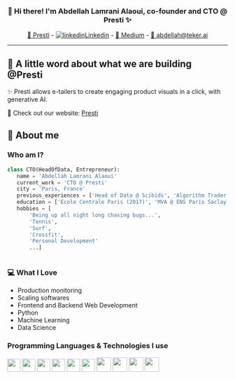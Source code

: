 
<h3 align="center">👋 Hi there! I'm Abdellah Lamrani Alaoui, co-founder and CTO @ Presti ✨</h3>
<p align="center">
  <a href="https://presti.ai" target="_blank">🔗 Presti</a> -
  <a href="https://www.linkedin.com/in/abdellah-lamrani-alaoui-6288a4a6" target="_blank"> <img src="https://i.stack.imgur.com/gVE0j.png" alt="linkedin">Linkedin</a> -
  <a href="https://medium.com/@abdellah_lamrani_alaoui" target="_blank">📖 Medium</a> - 
  <a href="mailto:abdellah@teker.ai" target="_blank">📧 abdellah@teker.ai</a>
</p>

---


## 🔨 A little word about what we are building @Presti

✨ Presti allows e-tailers to create engaging product visuals in a click, with generative AI. 

🔗 Check out our website: <a href="https://presti.ai" target="_blank">Presti</a>


## 🙋 About me


### Who am I?
 
 ```python
 class CTO(HeadOfData, Entrepreneur):
    name = 'Abdellah Lamrani Alaoui'
    current_work = 'CTO @ Presti'
    city = 'Paris, France'
    previous_experiences = ['Head of Data @ Scibids', 'Algorithm Trader Researcher @ BNP']
    education = ['Ecole Centrale Paris (2017)', 'MVA @ ENS Paris Saclay (2017)'
    hobbies = [
        'Being up all night long chasing bugs...',
        'Tennis', 
        'Surf', 
        'Crossfit', 
        'Personal Development'
        ...]
	
 ```
 
### 💻 What I Love

* Production monitoring
* Scaling softwares
* Frontend and Backend Web Development
* Python
* Machine Learning
* Data Science


### Programming Languages & Technologies I use


<img src = 'https://github.com/MarikIshtar007/MarikIshtar007/blob/master/images/python2.png?raw=true' height='30'/> <img src = 'https://raw.githubusercontent.com/MarikIshtar007/MarikIshtar007/e8da1282aaddbc1eaac7ae98c871adf1728a6b08/images/html.svg' width='30'/> <img src = 'https://raw.githubusercontent.com/MarikIshtar007/MarikIshtar007/e8da1282aaddbc1eaac7ae98c871adf1728a6b08/images/js.svg' width='30'/> <img src = 'https://raw.githubusercontent.com/MarikIshtar007/MarikIshtar007/e8da1282aaddbc1eaac7ae98c871adf1728a6b08/images/css.svg' width='30'/> <img src = 'https://raw.githubusercontent.com/MarikIshtar007/MarikIshtar007/e8da1282aaddbc1eaac7ae98c871adf1728a6b08/images/sql.svg' width='30'/> <img src = 'https://raw.githubusercontent.com/MarikIshtar007/MarikIshtar007/e8da1282aaddbc1eaac7ae98c871adf1728a6b08/images/pycharm.svg' width='30'/> <img src = 'https://raw.githubusercontent.com/MarikIshtar007/MarikIshtar007/e8da1282aaddbc1eaac7ae98c871adf1728a6b08/images/react.svg' width='33'/> <img src = 'https://www.docker.com/wp-content/uploads/2022/03/vertical-logo-monochromatic.png' width='33'/> <img src = 'https://upload.wikimedia.org/wikipedia/commons/thumb/3/39/Kubernetes_logo_without_workmark.svg/1200px-Kubernetes_logo_without_workmark.svg.png' width='33'/> <img src = 'https://opensenselabs.com/sites/default/files/inline-images/terraform.png' width='33'/>

